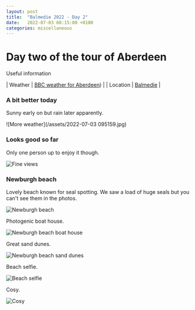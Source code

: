 ```yaml
---
layout: post
title:  "Balmedie 2022 - Day 2"
date:   2022-07-03 08:15:00 +0100
categories: miscellaneous
---
```

# Day two of the tour of Aberdeen

Useful information

| Weather | [BBC weather for Aberdeen](https://www.bbc.co.uk/weather/2657832))      |
| Location   | [Balmedie](https://goo.gl/maps/5SVK9VpZab8GUPXp7)       |

### A bit better today
Sunny early on but rain later apparently.     

![More weather](/assets/2022-07-03 095159.jpg)
  
### Looks good so far
Only one person up to enjoy it though.  

![Fine views](/assets/PXL_20220703_093913527-01.jpg)

### Newburgh beach
Lovely beach known for seal spotting. We saw a load of huge seals but you can't see them in the photos.  

![Newburgh beach](/assets/PXL_20220703_145459148-01.jpg)

Photogenic boat house.   

![Newburgh beach boat house](/assets/PXL_20220703_150326511-01.jpg)

Great sand dunes.     

![Newburgh beach sand dunes](/assets/PXL_20220703_145143859-01.jpg)

Beach selfie.       

![Beach selfie](/assets/PXL_20220703_140545690-01.jpg)

Cosy.       

![Cosy](/assets/PXL_20220703_141938759-01.jpg)

